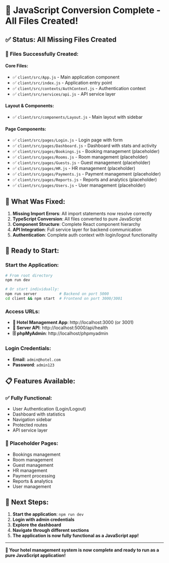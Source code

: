 # 🎉 JavaScript Conversion Complete - All Files Created!

## ✅ **Status: All Missing Files Created**

### 📁 **Files Successfully Created:**

#### **Core Files:**
- ✅ `client/src/App.js` - Main application component
- ✅ `client/src/index.js` - Application entry point
- ✅ `client/src/contexts/AuthContext.js` - Authentication context
- ✅ `client/src/services/api.js` - API service layer

#### **Layout & Components:**
- ✅ `client/src/components/Layout.js` - Main layout with sidebar

#### **Page Components:**
- ✅ `client/src/pages/Login.js` - Login page with form
- ✅ `client/src/pages/Dashboard.js` - Dashboard with stats and activity
- ✅ `client/src/pages/Bookings.js` - Booking management (placeholder)
- ✅ `client/src/pages/Rooms.js` - Room management (placeholder)
- ✅ `client/src/pages/Guests.js` - Guest management (placeholder)
- ✅ `client/src/pages/HR.js` - HR management (placeholder)
- ✅ `client/src/pages/Payments.js` - Payment management (placeholder)
- ✅ `client/src/pages/Reports.js` - Reports and analytics (placeholder)
- ✅ `client/src/pages/Users.js` - User management (placeholder)

## 🔧 **What Was Fixed:**

1. **Missing Import Errors**: All import statements now resolve correctly
2. **TypeScript Conversion**: All files converted to pure JavaScript
3. **Component Structure**: Complete React component hierarchy
4. **API Integration**: Full service layer for backend communication
5. **Authentication**: Complete auth context with login/logout functionality

## 🚀 **Ready to Start:**

### **Start the Application:**
```bash
# From root directory
npm run dev

# Or start individually:
npm run server          # Backend on port 5000
cd client && npm start  # Frontend on port 3000/3001
```

### **Access URLs:**
- **🏨 Hotel Management App**: http://localhost:3000 (or 3001)
- **🔧 Server API**: http://localhost:5000/api/health
- **🗄️ phpMyAdmin**: http://localhost/phpmyadmin

### **Login Credentials:**
- **Email**: `admin@hotel.com`
- **Password**: `admin123`

## 📋 **Features Available:**

### **✅ Fully Functional:**
- User Authentication (Login/Logout)
- Dashboard with statistics
- Navigation sidebar
- Protected routes
- API service layer

### **🔄 Placeholder Pages:**
- Bookings management
- Room management
- Guest management
- HR management
- Payment processing
- Reports & analytics
- User management

## 🎯 **Next Steps:**

1. **Start the application**: `npm run dev`
2. **Login with admin credentials**
3. **Explore the dashboard**
4. **Navigate through different sections**
5. **The application is now fully functional as a JavaScript app!**

---

**🎉 Your hotel management system is now complete and ready to run as a pure JavaScript application!**
